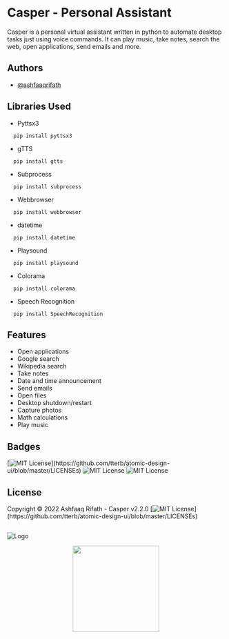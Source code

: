 # Casper - Personal Assistant

Casper is a personal virtual assistant written in python to automate desktop tasks just using voice commands. It can play music, take notes, search the web, open applications, send emails and more.


## Authors

- [@ashfaaqrifath](https://www.github.com/ashfaaqrifath)


## Libraries Used
* Pyttsx3
```
  pip install pyttsx3
```

* gTTS
```
  pip install gtts
```

* Subprocess
```
  pip install subprocess
```

* Webbrowser
```
  pip install webbrowser
```

* datetime
```
  pip install datetime
```

* Playsound
```
  pip install playsound
```

* Colorama
```
  pip install colorama
```

* Speech Recognition
```
  pip install SpeechRecognition
```
## Features

- Open applications
- Google search
- Wikipedia search
- Take notes
- Date and time announcement
- Send emails
- Open files
- Desktop shutdown/restart
- Capture photos
- Math calculations
- Play music


## Badges

[![MIT License](https://img.shields.io/apm/l/atomic-design-ui.svg?)](https://github.com/tterb/atomic-design-ui/blob/master/LICENSEs)
![MIT License](https://img.shields.io/github/followers/ashfaaqrifath?style=social)
![MIT License](https://img.shields.io/github/stars/ashfaaqrifath/Password-Manager?style=social)



## License

Copyright © 2022 Ashfaaq Rifath - Casper v2.2.0 [![MIT License](https://img.shields.io/apm/l/atomic-design-ui.svg?)](https://github.com/tterb/atomic-design-ui/blob/master/LICENSEs) 


##
![Logo](https://ashfaaqrifath.github.io/aqlogo6.png)
<center><img src="https://ashfaaqrifath.github.io/aqlogo6.png" height="200" widht="200"></center>
